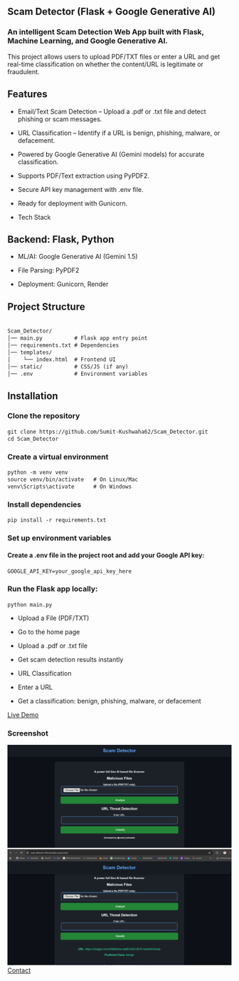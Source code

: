 ## Scam Detector (Flask + Google Generative AI)

### An intelligent Scam Detection Web App built with Flask, Machine Learning, and Google Generative AI.
This project allows users to upload PDF/TXT files or enter a URL and get real-time classification on whether the content/URL is legitimate or fraudulent.

## Features

- Email/Text Scam Detection – Upload a .pdf or .txt file and detect phishing or scam messages.

- URL Classification – Identify if a URL is benign, phishing, malware, or defacement.

- Powered by Google Generative AI (Gemini models) for accurate classification.

- Supports PDF/Text extraction using PyPDF2.

- Secure API key management with .env file.

- Ready for deployment with Gunicorn.

- Tech Stack

## Backend: Flask, Python

- ML/AI: Google Generative AI (Gemini 1.5)

- File Parsing: PyPDF2

- Deployment: Gunicorn, Render

## Project Structure

```

Scam_Detector/
│── main.py          # Flask app entry point
│── requirements.txt # Dependencies
│── templates/
│    └── index.html  # Frontend UI
│── static/          # CSS/JS (if any)
│── .env             # Environment variables

```


## Installation

### Clone the repository

```
git clone https://github.com/Sumit-Kushwaha62/Scam_Detector.git
cd Scam_Detector

```
### Create a virtual environment

```
python -m venv venv
source venv/bin/activate   # On Linux/Mac
venv\Scripts\activate      # On Windows
```
### Install dependencies
```
pip install -r requirements.txt

```

### Set up environment variables
#### Create a .env file in the project root and add your Google API key:

```
GOOGLE_API_KEY=your_google_api_key_here
```

### Run the Flask app locally:

```
python main.py
```

- Upload a File (PDF/TXT)

- Go to the home page

- Upload a .pdf or .txt file

- Get scam detection results instantly

- URL Classification

- Enter a URL

- Get a classification: benign, phishing, malware, or defacement









[Live Demo](https://scam-detector-010.onrender.com)  

### Screenshot
![Screenshot](https://github.com/Sumit-Kushwaha62/Scam_Detector/blob/main/assets/Screenshot1.png?raw=true)  
![Screenshot](https://github.com/Sumit-Kushwaha62/Scam_Detector/blob/main/assets/Screenshot2.png?raw=true)  
[Contact](https://www.linkedin.com/in/sumit-kushwaha-83b608357/)
